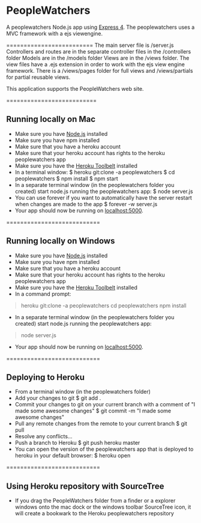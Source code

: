 # PeopleWatchers

A peoplewatchers Node.js app using [Express 4](http://expressjs.com/).
The peoplewatchers uses a MVC framework with a ejs viewengine.

=========================
The main server file is /server.js
Controllers and routes are in the separate controller files in the /controllers folder
Models are in the /models folder
Views are in the /views folder. The view files have a .ejs extension in order to work
with the ejs view engine framework. There is a /views/pages folder for full views and
/views/partials for partial reusable views.

This application supports the PeopleWatchers web site.

==========================
## Running locally on Mac
- Make sure you have [Node.js](http://nodejs.org/) installed
- Make sure you have npm installed
- Make sure that you have a heroku account
- Make sure that your heroku account has rights to the heroku peoplewatchers app
- Make sure you have the [Heroku Toolbelt](https://toolbelt.heroku.com/) installed
- In a terminal window:
$ heroku git:clone -a peoplewatchers
$ cd peoplewatchers
$ npm install
$ npm start
- In a separate terminal window (in the peoplewatchers folder you created)
start node.js running the peoplewatchers app:
$ node server.js
- You can use forever if you want to automatically have the server restart when changes are made to the app
$ forever -w server.js
- Your app should now be running on [localhost:5000](http://localhost:5000/).

===========================
## Running locally on Windows
- Make sure you have [Node.js](http://nodejs.org/) installed
- Make sure you have npm installed
- Make sure that you have a heroku account
- Make sure that your heroku account has rights to the heroku peoplewatchers app
- Make sure you have the [Heroku Toolbelt](https://toolbelt.heroku.com/) installed
- In a command prompt:
> heroku git:clone -a peoplewatchers
> cd peoplewatchers
> npm install
- In a separate terminal window (in the peoplewatchers folder you created)
start node.js running the peoplewatchers app:
> node server.js
- Your app should now be running on [localhost:5000](http://localhost:5000/).

===========================
## Deploying to Heroku
- From a terminal window (in the peoplewatchers folder)
- Add your changes to git
$ git add .
- Commit your changes to git on your current branch with a comment of "I made some awesome changes"
$ git commit -m "I made some awesome changes"
- Pull any remote changes from the remote to your current branch
$ git pull
- Resolve any conflicts...
- Push a branch to Heroku
$ git push heroku master
- You can open the version of the peoplewatchers app that is deployed to heroku in your default browser:
$ heroku open

===========================
## Using Heroku repository with SourceTree
- If you drag the PeopleWatchers folder from a finder or a explorer windows onto the mac dock or the
windows toolbar SourceTree icon, it will create a bookwark to the Heroku peoplewatchers repository